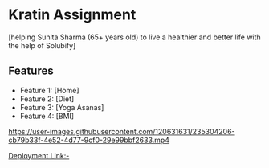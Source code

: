 # Kratin Assignment

[helping Sunita Sharma (65+ years
old) to live a healthier and better life with the help of Solubify]

## Features

- Feature 1: [Home]
- Feature 2: [Diet]
- Feature 3: [Yoga Asanas]
- Feature 4: [BMI]

https://user-images.githubusercontent.com/120631631/235304206-cb79b33f-4e52-4d77-9cf0-29e99bbf2633.mp4
 
[Deployment Link:-](kratin-assignment-awvq69ddz-sushobit.vercel.app)
